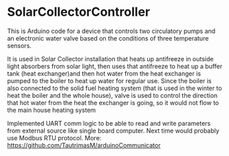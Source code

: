 # SolarCollectorController

This is Arduino code for a device that controls two circulatory pumps and an electronic water valve based on the conditions of three temperature sensors. 

It is used in Solar Collector installation that heats up antifreeze in outside light absorbers from solar light, then uses that antifreeze
to heat up a buffer tank (heat exchanger)and then hot water from the heat exchanger is pumped to the boiler to heat up water for regular use. 
Since the boiler is also connected to the solid fuel heating system (that is used in the winter to heat the boiler and the whole house), 
valve is used to control the direction that hot water from the heat the exchanger is going, so it would not flow to the main house heating system

Implemented UART comm logic to be able to read and write parameters from external source like single board computer. Next time would probably use Modbus RTU protocol.
More: https://github.com/TautrimasM/arduinoCommunicator
